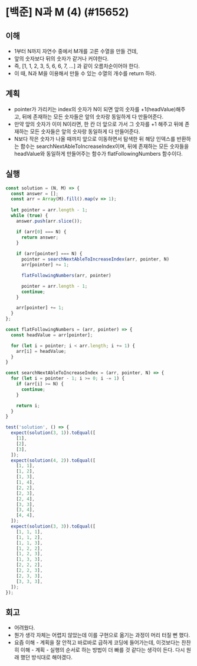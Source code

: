# [백준] N과 M (4) (#15652)

## 이해

- 1부터 N까지 자연수 중에서 M개를 고른 수열을 만들 건데,
- 앞의 숫자보다 뒤의 숫자가 같거나 커야한다.
- 즉, [1, 1, 2, 3, 5, 6, 6, 7, ...] 과 같이 오름차순이어야 한다.
- 이 때, N과 M을 이용해서 만들 수 있는 수열의 개수를 return 하라.

## 계획

- pointer가 가리키는 index의 숫자가 N이 되면 앞의 숫자를 +1(headValue)해주고, 뒤에 존재하는 모든 숫자들은 앞의 숫자랑 동일하게 다 만들어준다.
- 만약 앞의 숫자가 이미 N이라면, 한 칸 더 앞으로 가서 그 숫자를 +1 해주고 뒤에 존재하는 모든 숫자들은 앞의 숫자랑 동일하게 다 만들어준다.
- N보다 작은 숫자가 나올 때까지 앞으로 이동하면서 탐색한 뒤 해당 인덱스를 반환하는 함수는 searchNextAbleToIncreaseIndex이며, 뒤에 존재하는 모든 숫자들을 headValue와 동일하게 만들어주는 함수가 flatFollowingNumbers 함수이다.

## 실행

```js
const solution = (N, M) => {
  const answer = [];
  const arr = Array(M).fill().map(v => 1);
  
  let pointer = arr.length - 1;
  while (true) {
    answer.push(arr.slice());

    if (arr[0] === N) {
      return answer;
    }
  
    if (arr[pointer] === N) {
      pointer = searchNextAbleToIncreaseIndex(arr, pointer, N)
      arr[pointer] += 1;

      flatFollowingNumbers(arr, pointer)

      pointer = arr.length - 1;
      continue;
    }

    arr[pointer] += 1;
  }
};

const flatFollowingNumbers = (arr, pointer) => {
  const headValue = arr[pointer];

  for (let i = pointer; i < arr.length; i += 1) {
    arr[i] = headValue;
  }
}

const searchNextAbleToIncreaseIndex = (arr, pointer, N) => {
  for (let i = pointer - 1; i >= 0; i -= 1) {
    if (arr[i] >= N) {
      continue;
    }

    return i;
  }
}

test('solution', () => {
  expect(solution(3, 1)).toEqual([
    [1],
    [2],
    [3],
  ]);
  expect(solution(4, 2)).toEqual([
    [1, 1],
    [1, 2],
    [1, 3],
    [1, 4],
    [2, 2],
    [2, 3],
    [2, 4],
    [3, 3],
    [3, 4],
    [4, 4],
  ]);
  expect(solution(3, 3)).toEqual([
    [1, 1, 1],
    [1, 1, 2],
    [1, 1, 3],
    [1, 2, 2],
    [1, 2, 3],
    [1, 3, 3],
    [2, 2, 2],
    [2, 2, 3],
    [2, 3, 3],
    [3, 3, 3],
  ]);
});
```

## 회고

- 어려웠다.
- 뭔가 생각 자체는 어렵지 않았는데 이를 구현으로 옮기는 과정이 머리 터질 뻔 했다.
- 요즘 이해 - 계획을 잘 안적고 바로바로 급하게 코딩에 들어가는데, 이것보다는 찬찬히 이해 - 계획 - 실행의 순서로 하는 방법이 더 빠를 것 같다는 생각이 든다. 다시 원래 했던 방식대로 해야겠다.
